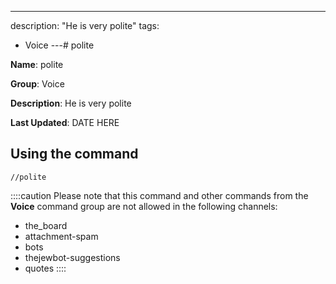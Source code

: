 ---
description: "He is very polite"
tags:
  - Voice
---# polite

**Name**: polite

**Group**: Voice

**Description**: He is very polite

**Last Updated**: DATE HERE

## Using the command

    //polite

::::caution Please note that this command and other commands from the **Voice** command group are not allowed in the following channels:
- the_board
- attachment-spam
- bots
- thejewbot-suggestions
- quotes
::::